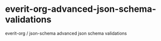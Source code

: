 # everit-org-advanced-json-schema-validations
everit-org / json-schema advanced json schema validations
